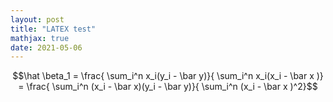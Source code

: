 ```yaml
---
layout: post
title: "LATEX test"
mathjax: true
date: 2021-05-06
---
```


$$\hat \beta_1 = \frac{ \sum_i^n x_i(y_i - \bar y)}{ \sum_i^n  x_i(x_i - \bar x )} = \frac{ \sum_i^n (x_i - \bar x)(y_i - \bar y)}{ \sum_i^n  (x_i - \bar x )^2}$$

